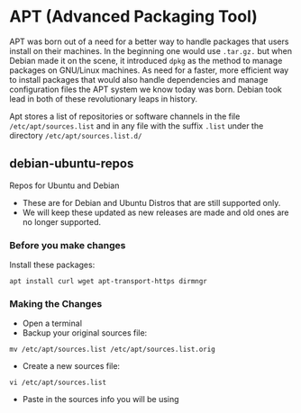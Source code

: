 # APT (Advanced Packaging Tool)

APT was born out of a need for a better way to handle packages that users install on their machines.
In the beginning one would use `.tar.gz.` but when Debian made it on the scene, it introduced `dpkg`
as the method to manage packages on GNU/Linux machines. As need for a faster, more efficient way to
install packages that would also handle dependencies and manage configuration files the APT system
we know today was born. Debian took lead in both of these revolutionary leaps in history.

Apt stores a list of repositories or software channels in the file `/etc/apt/sources.list`
and in any file with the suffix `.list` under the directory `/etc/apt/sources.list.d/`

## debian-ubuntu-repos

Repos for Ubuntu and Debian

* These are for Debian and Ubuntu Distros that are still supported only.
* We will keep these updated as new releases are made and old ones are no longer supported.

### Before you make changes

Install these packages:

```
apt install curl wget apt-transport-https dirmngr
```

### Making the Changes

* Open a terminal
* Backup your original sources file:
```
mv /etc/apt/sources.list /etc/apt/sources.list.orig
```
* Create a new sources file:
```
vi /etc/apt/sources.list
```
* Paste in the sources info you will be using
